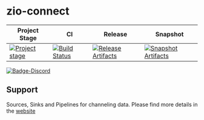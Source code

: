 # zio-connect

| Project Stage | CI | Release | Snapshot |
| --- | --- | --- | --- |
| [![Project stage][Stage]][Stage-Page] | [![Build Status][Badge-Circle]][Link-Circle] | [![Release Artifacts][Badge-SonatypeReleases]][Link-SonatypeReleases] | [![Snapshot Artifacts][Badge-SonatypeSnapshots]][Link-SonatypeSnapshots] |


[![Badge-Discord]][Link-Discord]

Support
---
Sources, Sinks and Pipelines for channeling data.
Please find more details in the [website](https://zio.github.io/zio-connect/)


[Badge-SonatypeReleases]: https://img.shields.io/nexus/r/https/oss.sonatype.org/dev.zio/zio-connect_2.12.svg "Sonatype Releases"
[Badge-SonatypeSnapshots]: https://img.shields.io/nexus/s/https/oss.sonatype.org/dev.zio/zio-connect_2.12.svg "Sonatype Snapshots"
[Badge-Discord]: https://img.shields.io/discord/629491597070827530?logo=discord "chat on discord"
[Badge-Circle]: https://circleci.com/gh/zio/zio-connect.svg?style=svg "circleci"
[Link-Circle]: https://circleci.com/gh/zio/zio-connect "circleci"
[Link-SonatypeReleases]: https://oss.sonatype.org/content/repositories/releases/dev/zio/zio-connect_2.12/ "Sonatype Releases"
[Link-SonatypeSnapshots]: https://oss.sonatype.org/content/repositories/snapshots/dev/zio/zio-connect_2.12/ "Sonatype Snapshots"
[Link-Discord]: https://discord.gg/2ccFBr4 "Discord"
[Stage]: https://img.shields.io/badge/Project%20Stage-Concept-red.svg
[Stage-Page]: https://github.com/zio/zio/wiki/Project-Stages

